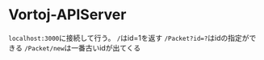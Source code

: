 # Vortoj-APIServer

`localhost:3000`に接続して行う。
`/`はid=1を返す
`/Packet?id=?`はidの指定ができる
`/Packet/new`は一番古いidが出てくる
